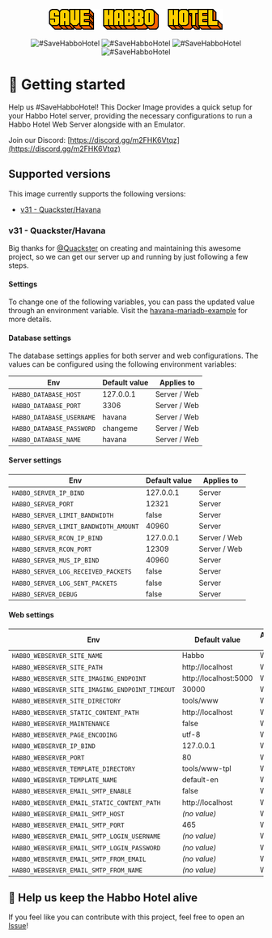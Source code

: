 <p align="center">
  <a href="#">
    <img src="docs/banner.gif" alt="#SaveHabboHotel">
  </a>
</p>

<p align="center" style="text-decoration: none !important;">
    <a href="https://hub.docker.com/r/vitorvasc/docker-habbo-server/" style="text-decoration: none !important;">
        <img src="https://img.shields.io/docker/pulls/vitorvasc/docker-habbo-server.svg" alt="#SaveHabboHotel" />
    </a>
    <a href="https://hub.docker.com/r/vitorvasc/docker-habbo-server/" style="text-decoration: none !important;">
        <img src="https://img.shields.io/docker/stars/vitorvasc/docker-habbo-server.svg?maxAge=2592000" alt="#SaveHabboHotel" />
    </a>
    <a href="https://github.com/habboservers/docker-habbo-server/issues/" style="text-decoration: none !important;">
        <img src="https://img.shields.io/github/issues-raw/habboservers/docker-habbo-server.svg" alt="#SaveHabboHotel" />
    </a>
    <a href="https://github.com/vitorvasc/docker-habbo-server/actions/workflows/docker-image.yml" style="text-decoration: none !important;">
        <img src="https://github.com/habboservers/docker-habbo-server/actions/workflows/docker-image.yml/badge.svg" alt="#SaveHabboHotel" />
    </a>
</p>

# 👋 Getting started

Help us #SaveHabboHotel! This Docker Image provides a quick setup for your Habbo Hotel server, providing the necessary
configurations to run a Habbo Hotel Web Server alongside with an Emulator.

Join our Discord: [https://discord.gg/m2FHK6Vtqz](https://discord.gg/m2FHK6Vtqz)

## Supported versions

This image currently supports the following versions:

- [v31 - Quackster/Havana](https://github.com/Quackster/Havana)

### v31 - Quackster/Havana

Big thanks for [@Quackster](https://github.com/Quackster) on creating and maintaining this awesome project, so we can
get our server up and running by just following a few steps.

#### Settings

To change one of the following variables, you can pass the updated value through an environment variable. Visit
the [havana-mariadb-example](https://github.com/habboservers/docker-habbo-server/blob/0.0.6/examples/havana/havana-mariadb-example/docker-compose.yml)
for more details.

#### Database settings

The database settings applies for both server and web configurations. The values can be configured using the following environment variables:

| Env                       | Default value | Applies to   |
| ------------------------- | ------------- | ------------ |
| `HABBO_DATABASE_HOST`     | 127.0.0.1     | Server / Web |
| `HABBO_DATABASE_PORT`     | 3306          | Server / Web |
| `HABBO_DATABASE_USERNAME` | havana        | Server / Web |
| `HABBO_DATABASE_PASSWORD` | changeme      | Server / Web |
| `HABBO_DATABASE_NAME`     | havana        | Server / Web |

#### Server settings

| Env                                   | Default value | Applies to   |
| ------------------------------------- | ------------- | ------------ |
| `HABBO_SERVER_IP_BIND`                | 127.0.0.1     | Server       |
| `HABBO_SERVER_PORT`                   | 12321         | Server       |
| `HABBO_SERVER_LIMIT_BANDWIDTH`        | false         | Server       |
| `HABBO_SERVER_LIMIT_BANDWIDTH_AMOUNT` | 40960         | Server       |
| `HABBO_SERVER_RCON_IP_BIND`           | 127.0.0.1     | Server / Web |
| `HABBO_SERVER_RCON_PORT`              | 12309         | Server / Web |
| `HABBO_SERVER_MUS_IP_BIND`            | 40960         | Server       |
| `HABBO_SERVER_LOG_RECEIVED_PACKETS`   | false         | Server       |
| `HABBO_SERVER_LOG_SENT_PACKETS`       | false         | Server       |
| `HABBO_SERVER_DEBUG`                  | false         | Server       |

#### Web settings

| Env                                             | Default value         | Applies to |
| ----------------------------------------------- | --------------------- | ---------- |
| `HABBO_WEBSERVER_SITE_NAME`                     | Habbo                 | Web        |
| `HABBO_WEBSERVER_SITE_PATH`                     | http://localhost      | Web        |
| `HABBO_WEBSERVER_SITE_IMAGING_ENDPOINT`         | http://localhost:5000 | Web        |
| `HABBO_WEBSERVER_SITE_IMAGING_ENDPOINT_TIMEOUT` | 30000                 | Web        |
| `HABBO_WEBSERVER_SITE_DIRECTORY`                | tools/www             | Web        |
| `HABBO_WEBSERVER_STATIC_CONTENT_PATH`           | http://localhost      | Web        |
| `HABBO_WEBSERVER_MAINTENANCE`                   | false                 | Web        |
| `HABBO_WEBSERVER_PAGE_ENCODING`                 | utf-8                 | Web        |
| `HABBO_WEBSERVER_IP_BIND`                       | 127.0.0.1             | Web        |
| `HABBO_WEBSERVER_PORT`                          | 80                    | Web        |
| `HABBO_WEBSERVER_TEMPLATE_DIRECTORY`            | tools/www-tpl         | Web        |
| `HABBO_WEBSERVER_TEMPLATE_NAME`                 | default-en            | Web        |
| `HABBO_WEBSERVER_EMAIL_SMTP_ENABLE`             | false                 | Web        |
| `HABBO_WEBSERVER_EMAIL_STATIC_CONTENT_PATH`     | http://localhost      | Web        |
| `HABBO_WEBSERVER_EMAIL_SMTP_HOST`               | _(no value)_          | Web        |
| `HABBO_WEBSERVER_EMAIL_SMTP_PORT`               | 465                   | Web        |
| `HABBO_WEBSERVER_EMAIL_SMTP_LOGIN_USERNAME`     | _(no value)_          | Web        |
| `HABBO_WEBSERVER_EMAIL_SMTP_LOGIN_PASSWORD`     | _(no value)_          | Web        |
| `HABBO_WEBSERVER_EMAIL_SMTP_FROM_EMAIL`         | _(no value)_          | Web        |
| `HABBO_WEBSERVER_EMAIL_SMTP_FROM_NAME`          | _(no value)_          | Web        |

## 🦺 Help us keep the Habbo Hotel alive

If you feel like you can contribute with this project, feel free to open an [Issue](https://github.com/habboservers/docker-habbo-server/issues)!
